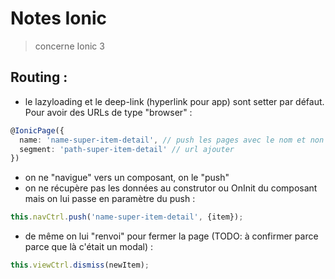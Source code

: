 Notes Ionic
===========

> concerne Ionic 3

Routing :
---------

* le lazyloading et le deep-link (hyperlink pour app) sont setter par défaut. Pour avoir des URLs de type "browser" :
````ts
@IonicPage({
  name: 'name-super-item-detail', // push les pages avec le nom et non la classe
  segment: 'path-super-item-detail' // url ajouter
})
````
* on ne "navigue" vers un composant, on le "push"
* on ne récupère pas les données au construtor ou OnInit du composant mais on lui passe en paramètre du push :
````ts
this.navCtrl.push('name-super-item-detail', {item});
````
* de même on lui "renvoi" pour fermer la page (TODO: à confirmer parce parce que là c'était un modal) :
````ts
this.viewCtrl.dismiss(newItem);
````
